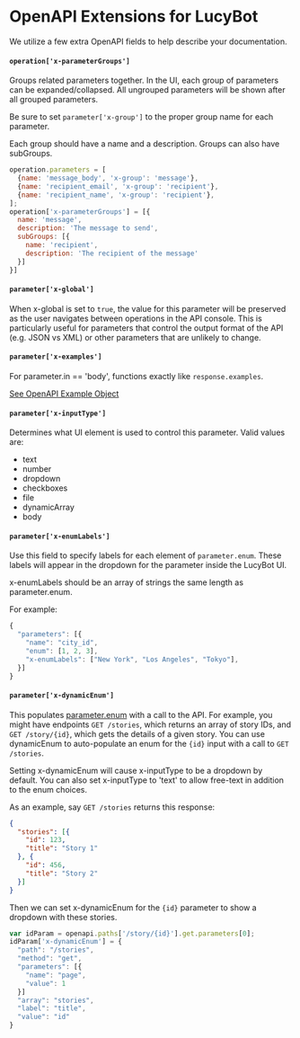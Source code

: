 # OpenAPI Extensions for LucyBot

We utilize a few extra OpenAPI fields to help describe your documentation.

#### `operation['x-parameterGroups']`
Groups related parameters together.  In the UI, each group of parameters can be expanded/collapsed. All ungrouped parameters will be shown after all grouped parameters.

Be sure to set `parameter['x-group']` to the proper group name for each parameter.

Each group should have a name and a description.  Groups can also have subGroups.

```js
operation.parameters = [
  {name: 'message_body', 'x-group': 'message'},
  {name: 'recipient_email', 'x-group': 'recipient'},
  {name: 'recipient_name', 'x-group': 'recipient'},
];
operation['x-parameterGroups'] = [{
  name: 'message',
  description: 'The message to send',
  subGroups: [{
    name: 'recipient',
    description: 'The recipient of the message'
  }]
}]
```

#### `parameter['x-global']`
When x-global is set to `true`, the value for this parameter will be preserved as the
user navigates between operations in the API console. This is particularly useful for
parameters that control the output format of the API (e.g. JSON vs XML) or other parameters
that are unlikely to change.

#### `parameter['x-examples']`
For parameter.in == 'body', functions exactly like `response.examples`.

[See OpenAPI Example Object](http://swagger.io/specification/#exampleObject)

#### `parameter['x-inputType']`
Determines what UI element is used to control this parameter.  Valid values are:
* text
* number
* dropdown
* checkboxes
* file
* dynamicArray
* body

#### `parameter['x-enumLabels']`
Use this field to specify labels for each element of `parameter.enum`.
These labels will appear in the dropdown for the parameter inside the LucyBot UI.

x-enumLabels should be an array of strings the same length as parameter.enum.

For example:
```js
{
  "parameters": [{
    "name": "city_id",
    "enum": [1, 2, 3],
    "x-enumLabels": ["New York", "Los Angeles", "Tokyo"],
  }]
}
```

#### `parameter['x-dynamicEnum']`
This populates [parameter.enum](https://github.com/OAI/OpenAPI-Specification/blob/master/versions/2.0.md#parameterObject)
with a call to the API.  For example, you might have endpoints `GET /stories`, which returns an array
of story IDs, and `GET /story/{id}`, which gets the details of a given story.  You can use dynamicEnum to
auto-populate an enum for the `{id}` input with a call to  `GET /stories`.

Setting x-dynamicEnum will cause x-inputType to be a dropdown by default. You can also set x-inputType
to 'text' to allow free-text in addition to the enum choices.

As an example, say `GET /stories` returns this response:
```json
{
  "stories": [{
    "id": 123,
    "title": "Story 1" 
  }, {
    "id": 456,
    "title": "Story 2"
  }]
}
```

Then we can set x-dynamicEnum for the `{id}` parameter to show a dropdown with these stories.

```js
var idParam = openapi.paths['/story/{id}'].get.parameters[0];
idParam['x-dynamicEnum'] = {
  "path": "/stories",
  "method": "get",
  "parameters": [{
    "name": "page",
    "value": 1
  }]
  "array": "stories",
  "label": "title",
  "value": "id"
}
```
